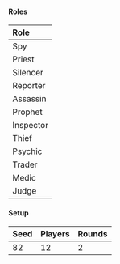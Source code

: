 #### Roles
| Role       |
| :--------- |
| Spy        |
| Priest     |
| Silencer   |
| Reporter   |
| Assassin   |
| Prophet    |
| Inspector  |
| Thief      |
| Psychic    |
| Trader     |
| Medic      |
| Judge      |

#### Setup
| Seed | Players | Rounds  |
| :----| :-------| :------ |
| 82   | 12      | 2       |